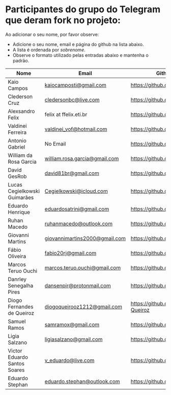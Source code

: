 ﻿# Participantes do grupo do Telegram que deram fork no projeto:

Ao adicionar o seu nome, por favor observe:

* Adicione o seu nome, email e página do github na lista abaixo.
* A lista é ordenada por *sobrenome*.
* Observe o formato utilizado pelas entradas abaixo e mantenha o padrão.

| Nome                         | Email                               | Github Page                       |
| ---------------------------- | ----------------------------------- | --------------------------------- |
| Kaio Campos                  | kaiocamposti@gmail.com              | https://github.com/kaiocampos     |
| Clederson Cruz               | cledersonbc@live.com                | https://github.com/Cledersonbc    |
| Alexsandro Felix             | felix at ffelix.eti.br              | https://github.com/asfelix        |
| Valdinei Ferreira            | valdinei_vof@hotmail.com            | https://github.com/valdinei11     |
| Antonio Gabriel              | No Email                            | https://github.com/presstart      |
| William da Rosa Garcia       | william.rosa.garcia@gmail.com       | https://github.com/phewill        |
| David GesRob                 | david81br@gmail.com                 | https://github.com/david81brs     |
| Lucas Cegielkowski Guimarães | Cegielkowski@icloud.com             | https://github.com/Cegielkowski   |
| Eduardo Henrique             | eduardosatrini@gmail.com            | https://github.com/satrini        |
| Ruhan Macedo                 | ruhanmacedo@outlook.com             | https://github.com/ruhanmacedo    |
| Giovanni Martins             | giovannimartins2000@gmail.com       | https://github.com/GiovanniSM20   |
| Fábio Oliveira               | fabio20rj@gmail.com                 | https://github.com/ffabiorj       |
| Marcos Teruo Ouchi           | marcos.teruo.ouchi@gmail.com        | https://github.com/nixware        |
| Danrley Senegalha Pires      | dansenpir@protonmail.com            | https://github.com/dansenpir      |
| Diogo Fernandes de Queiroz   | diogoqueirooz1212@gmail.com         | https://github.com/Diogo-Queiroz  |
| Samuel Ramos                 | samramox@gmail.com                  | https://github.com/samuelramox    |
| Ligia Salzano                | ligiasalzano@gmail.com             | https://github.com/ligiasalzano           |
| Victor Eduardo Santos Soares | v_eduardo@live.com                  | https://github.com/veduardo93     |
| Eduardo Stephan              | eduardo.stephan@outlook.com         | https://github.com/edustephan     |
